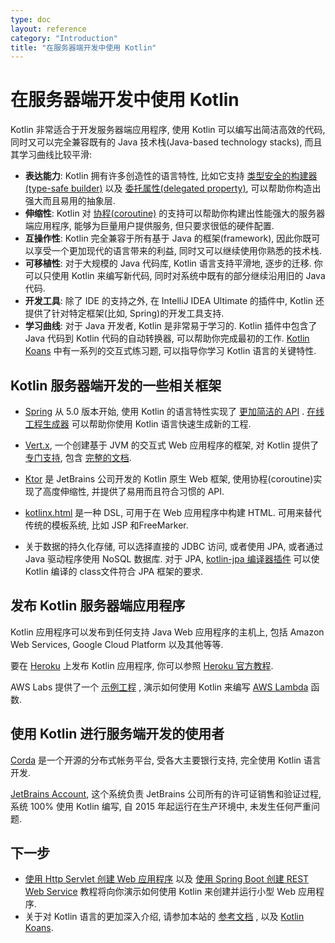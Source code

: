 ```yaml
---
type: doc
layout: reference
category: "Introduction"
title: "在服务器端开发中使用 Kotlin"
---
```


# 在服务器端开发中使用 Kotlin

Kotlin 非常适合于开发服务器端应用程序, 使用 Kotlin 可以编写出简洁高效的代码, 同时又可以完全兼容既有的 Java 技术栈(Java-based technology stacks), 而且其学习曲线比较平滑:

 * **表达能力**: Kotlin 拥有许多创造性的语言特性, 比如它支持 [类型安全的构建器(type-safe builder)](type-safe-builders.html)
   以及 [委托属性(delegated property)](delegated-properties.html), 可以帮助你构造出强大而且易用的抽象层.
 * **伸缩性**: Kotlin 对 [协程(coroutine)](coroutines.html) 的支持可以帮助你构建出性能强大的服务器端应用程序, 能够为巨量用户提供服务, 但只要求很低的硬件配置.
 * **互操作性**: Kotlin 完全兼容于所有基于 Java 的框架(framework), 因此你既可以享受一个更加现代的语言带来的利益, 同时又可以继续使用你熟悉的技术栈.
 * **可移植性**: 对于大规模的 Java 代码库, Kotlin 语言支持平滑地, 逐步的迁移. 你可以只使用 Kotlin 来编写新代码, 同时对系统中既有的部分继续沿用旧的 Java 代码.
 * **开发工具**: 除了 IDE 的支持之外, 在 IntelliJ IDEA Ultimate 的插件中, Kotlin 还提供了针对特定框架(比如, Spring)的开发工具支持.
 * **学习曲线**: 对于 Java 开发者, Kotlin 是非常易于学习的. Kotlin 插件中包含了 Java 代码到 Kotlin 代码的自动转换器, 可以帮助你完成最初的工作. [Kotlin Koans](https://kotlinlang.org/docs/tutorials/koans.html) 中有一系列的交互式练习题, 可以指导你学习 Kotlin 语言的关键特性.

## Kotlin 服务器端开发的一些相关框架

 * [Spring](https://spring.io) 从 5.0 版本开始, 使用 Kotlin 的语言特性实现了 [更加简洁的 API](https://spring.io/blog/2017/01/04/introducing-kotlin-support-in-spring-framework-5-0) . [在线工程生成器](https://start.spring.io/#!language=kotlin) 可以帮助你使用 Kotlin 语言快速生成新的工程.

 * [Vert.x](http://vertx.io), 一个创建基于 JVM 的交互式 Web 应用程序的框架, 对 Kotlin 提供了 [专门支持](https://github.com/vert-x3/vertx-lang-kotlin), 包含 [完整的文档](http://vertx.io/docs/vertx-core/kotlin/).

 * [Ktor](https://github.com/kotlin/ktor) 是 JetBrains 公司开发的 Kotlin 原生 Web 框架, 使用协程(coroutine)实现了高度伸缩性, 并提供了易用而且符合习惯的 API.

 * [kotlinx.html](https://github.com/kotlin/kotlinx.html) 是一种 DSL, 可用于在 Web 应用程序中构建 HTML. 可用来替代传统的模板系统, 比如 JSP 和FreeMarker.

 * 关于数据的持久化存储, 可以选择直接的 JDBC 访问, 或者使用 JPA, 或者通过 Java 驱动程序使用 NoSQL 数据库. 对于 JPA, [kotlin-jpa 编译器插件](compiler-plugins.html#jpa-support) 可以使 Kotlin 编译的 class文件符合 JPA 框架的要求.

## 发布 Kotlin 服务器端应用程序

Kotlin 应用程序可以发布到任何支持 Java Web 应用程序的主机上, 包括 Amazon Web Services, Google Cloud Platform 以及其他等等.

要在 [Heroku](https://www.heroku.com) 上发布 Kotlin 应用程序, 你可以参照 [Heroku 官方教程](https://devcenter.heroku.com/articles/getting-started-with-kotlin).

AWS Labs 提供了一个 [示例工程](https://github.com/awslabs/serverless-photo-recognition) , 演示如何使用 Kotlin 来编写 [AWS Lambda](https://aws.amazon.com/lambda/) 函数.

## 使用 Kotlin 进行服务端开发的使用者

[Corda](https://www.corda.net/2017/01/10/kotlin/) 是一个开源的分布式帐务平台, 受各大主要银行支持, 完全使用 Kotlin 语言开发.

[JetBrains Account](https://account.jetbrains.com/), 这个系统负责 JetBrains 公司所有的许可证销售和验证过程, 系统 100% 使用 Kotlin 编写, 自 2015 年起运行在生产环境中, 未发生任何严重问题.


## 下一步

* [使用 Http Servlet 创建 Web 应用程序](https://kotlinlang.org/docs/tutorials/httpservlets.html) 以及 [使用 Spring Boot 创建 REST Web Service](https://kotlinlang.org/docs/tutorials/spring-boot-restful.html) 教程将向你演示如何使用 Kotlin 来创建并运行小型 Web 应用程序.
* 关于对 Kotlin 语言的更加深入介绍, 请参加本站的 [参考文档](index.html) , 以及 [Kotlin Koans](https://kotlinlang.org/docs/tutorials/koans.html).
